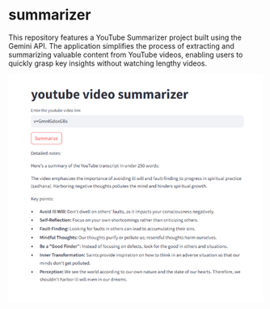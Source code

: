 # summarizer

This repository features a YouTube Summarizer project built using the Gemini API.
The application simplifies the process of extracting and summarizing valuable content from YouTube videos, enabling users to quickly grasp key insights without watching lengthy videos.


![image alt](https://github.com/Aniksha-hub/summarizer/blob/14860161d1ea08700a3bbcad4a723483412517d9/Screenshot%202025-04-04%20104529.png)

